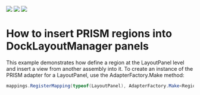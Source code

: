 <!-- default badges list -->
![](https://img.shields.io/endpoint?url=https://codecentral.devexpress.com/api/v1/VersionRange/128643651/17.1.3%2B)
[![](https://img.shields.io/badge/Open_in_DevExpress_Support_Center-FF7200?style=flat-square&logo=DevExpress&logoColor=white)](https://supportcenter.devexpress.com/ticket/details/E1926)
[![](https://img.shields.io/badge/📖_How_to_use_DevExpress_Examples-e9f6fc?style=flat-square)](https://docs.devexpress.com/GeneralInformation/403183)
<!-- default badges end -->
# How to insert PRISM regions into DockLayoutManager panels


<p>This example demonstrates how define a region at the LayoutPanel level and insert a view from another assembly into it. To create an instance of the PRISM adapter for a LayoutPanel, use the AdapterFactory.Make method:</p>


```cs
mappings.RegisterMapping(typeof(LayoutPanel), AdapterFactory.Make<RegionAdapterBase<LayoutPanel>>(factory));
```



<br/>


